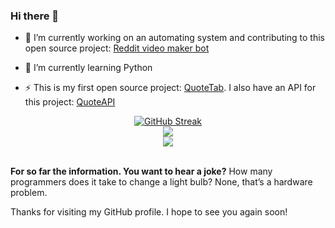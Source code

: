### Hi there 👋

- 🔭 I’m currently working on an automating system and contributing to this open source project: [Reddit video maker bot](https://github.com/elebumm/RedditVideoMakerBot)
  
- 🌱 I’m currently learning Python    

- ⚡ This is my first open source project:  [QuoteTab](https://github.com/OpenSourceSimon/QuoteTab). I also have an API for this project: [QuoteAPI](https://github.com/OpenSourceSimon/QuoteAPI)
 
<div align="center"> 
<a href="https://git.io/streak-stats"><img src="http://github-readme-streak-stats.herokuapp.com?user=OpenSourceSimon&amp;theme=github-dark-blue&amp;hide_border=true" alt="GitHub Streak"></a>
</div>
<div align="center"?
<a>
  <img src="https://github-readme-stats.vercel.app/api?username=OpenSourceSimon&show_icons=true&hide_border=true&count_private=true&theme=github_dark&include_all_commits=true"/></a>
  </div>
 <div align="center">
     <img src="https://komarev.com/ghpvc/?username=OpenSourceSimon"/></a>
    </div>
<br>  

<b>For so far the information. You want to hear a joke?</b>
How many programmers does it take to change a light bulb? None, that’s a hardware problem.

Thanks for visiting my GitHub profile. I hope to see you again soon!
